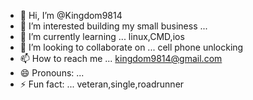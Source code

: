 - 👋 Hi, I’m @Kingdom9814
- 👀 I’m interested building my small business  ...
- 🌱 I’m currently learning ... linux,CMD,ios
- 💞️ I’m looking to collaborate on ... cell phone unlocking 
- 📫 How to reach me ... kingdom9814@gmail.com
- 😄 Pronouns: ...
- ⚡ Fun fact: ... veteran,single,roadrunner

<!---
Kingdom9814/Kingdom9814 is a ✨ special ✨ repository because its `README.md` (this file) appears on your GitHub profile.
You can click the Preview link to take a look at your changes.
--->
